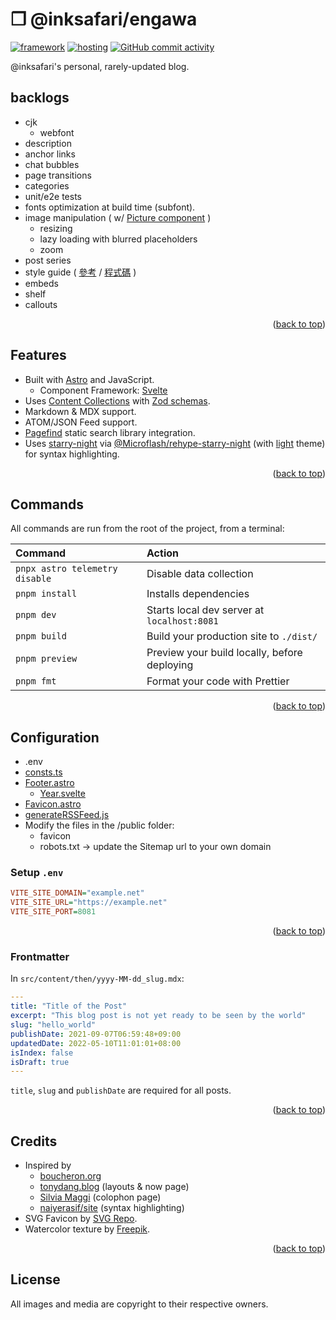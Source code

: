 # ❒ @inksafari/engawa

[![framework][framework-badge]][framework-url]
[![hosting][hosting-badge]][hosting-url]
[![GitHub commit activity][activity-badge]][activity-url]

@inksafari's personal, rarely-updated blog.

## backlogs

- cjk
  - webfont
- description
- anchor links
- chat bubbles
- page transitions
- categories
- unit/e2e tests
- fonts optimization at build time (subfont).
- image manipulation ( w/ [Picture component](https://astro.build/blog/astro-330/#picture-component) )
  - resizing
  - lazy loading with blurred placeholders
  - zoom
- post series
- style guide ( [參考](https://chrisburnell.com/styleguide/) /
  [程式碼](https://github.com/chrisburnell/chrisburnell.com/blob/main/src/pages/styleguide.njk)
  )
- embeds
- shelf
- callouts

<p align="right">(<a href="#top">back to top</a>)</p>

## Features

- Built with [Astro][framework-url] and JavaScript.
  - Component Framework: [Svelte](https://svelte.dev/)
- Uses
  [Content Collections](https://docs.astro.build/guides/content-collections/)
  with [Zod schemas](/src/content/config.ts).
- Markdown & MDX support.
- ATOM/JSON Feed support.
- [Pagefind](https://pagefind.app/) static search library integration.
- Uses [starry-night](https://github.com/wooorm/starry-night) via
  [@Microflash/rehype-starry-night](https://github.com/Microflash/rehype-starry-night)
  (with
  [light](https://github.com/wooorm/starry-night/blob/main/style/light.css)
  theme) for syntax highlighting.

<p align="right">(<a href="#top">back to top</a>)</p>

## Commands

All commands are run from the root of the project, from a terminal:

| Command                        | Action                                       |
| :----------------------------- | :------------------------------------------- |
| `pnpx astro telemetry disable` | Disable data collection                      |
| `pnpm install`                 | Installs dependencies                        |
| `pnpm dev`                     | Starts local dev server at `localhost:8081`  |
| `pnpm build`                   | Build your production site to `./dist/`      |
| `pnpm preview`                 | Preview your build locally, before deploying |
| `pnpm fmt`                     | Format your code with Prettier               |

<p align="right">(<a href="#top">back to top</a>)</p>

## Configuration

- .env
- [consts.ts](src/consts.ts)
- [Footer.astro](src/components/Footer.astro)
  - [Year.svelte](src/components/Year.svelte)
- [Favicon.astro](src/components/Favicon.astro)
- [generateRSSFeed.js](src/utilities/generateRSSFeed.js)
- Modify the files in the /public folder:
  - favicon
  - robots.txt -> update the Sitemap url to your own domain

### Setup `.env`

```ini
VITE_SITE_DOMAIN="example.net"
VITE_SITE_URL="https://example.net"
VITE_SITE_PORT=8081
```

<p align="right">(<a href="#top">back to top</a>)</p>

### Frontmatter

In `src/content/then/yyyy-MM-dd_slug.mdx`:

<!-- prettier-ignore-start -->
```yaml
---
title: "Title of the Post"
excerpt: "This blog post is not yet ready to be seen by the world"
slug: "hello_world"
publishDate: 2021-09-07T06:59:48+09:00
updatedDate: 2022-05-10T11:01:01+08:00
isIndex: false
isDraft: true
---
```
<!-- prettier-ignore-end -->

`title`, `slug` and `publishDate` are required for all posts.

<p align="right">(<a href="#top">back to top</a>)</p>

## Credits

- Inspired by
  - [boucheron.org](https://github.com/beardicus/boucheron.org)
  - [tonydang.blog](https://github.com/tonydangblog/blog/tree/main/apps/frontend/src/content/pages/now)
    (layouts & now page)
  - [Silvia Maggi](https://silviamaggidesign.com/colophon/) (colophon page)
  - [naiyerasif/site](https://github.com/naiyerasif/site) (syntax highlighting)
- SVG Favicon by
  [SVG Repo](https://www.svgrepo.com/svg/126349/bird-with-bow-tie?edit=true).
- Watercolor texture by
  [Freepik](https://www.freepik.com/free-vector/pastel-watercolor-painted-background_13962241.htm).

<p align="right">(<a href="#top">back to top</a>)</p>

## License

All images and media are copyright to their respective owners.

<!-- MARKDOWN LINKS & IMAGES -->
<!-- #fff6d5 -- #ffe589 #fffdcc
astro: #ff5D01 #551BAC
深藍 404aa8
淺綠 72ba4f 55D24E

紅（ f3deea / 404aa8 ）
https://img.shields.io/badge/framework-Astro-404aa8.svg?style=for-the-badge&labelColor=f3deea&logo=astro&logoColor=551BAC
https://img.shields.io/badge/Hosting-Deno_Deploy-informational?style=for-the-badge&labelColor=f3deea&logo=deno&logoColor=00a300&color=404aa8
https://img.shields.io/github/commit-activity/m/inksafari/engawa.svg?style=for-the-badge&labelColor=f3deea&logo=github&logoColor=ff8c2d&color=404aa8

冬(edf5ff)
https://img.shields.io/badge/framework-Astro-edf5ff.svg?style=for-the-badge&labelColor=edf5ff&logo=astro&logoColor=f230d5
https://img.shields.io/badge/Hosting-Deno_Deploy-informational?style=for-the-badge&labelColor=edf5ff&logo=deno&logoColor=00a300&color=edf5ff
https://img.shields.io/github/commit-activity/m/inksafari/engawa.svg?style=for-the-badge&labelColor=edf5ff&logo=github&logoColor=00a8ff&color=edf5ff

米(fffdd0)
https://img.shields.io/badge/framework-Astro-ff7f00.svg?style=for-the-badge&labelColor=fffdd0&logo=astro&logoColor=ff7f00
https://img.shields.io/badge/Hosting-Deno_Deploy-informational?style=for-the-badge&labelColor=fffdd0&logo=deno&logoColor=00a300&color=00a300
https://img.shields.io/github/commit-activity/m/inksafari/engawa.svg?style=for-the-badge&labelColor=fffdd0&logo=github&logoColor=00a8ff&color=00a8ff

[![Mozilla HTTP Observatory Grade][observatory-badge]][observatory-url]
[observatory-badge]: https://img.shields.io/mozilla-observatory/grade/example.com?publish&style=for-the-badge&labelColor=fffdd0&logo=mozilla&logoColor=f92f0b&color=f92f0b
[observatory-url]: https://observatory.mozilla.org
-->

[framework-badge]: https://img.shields.io/badge/framework-Astro-ff7f00.svg?style=for-the-badge&labelColor=fffdd0&logo=astro&logoColor=ff7f00
[hosting-badge]: https://img.shields.io/badge/Hosting-Deno_Deploy-informational?style=for-the-badge&labelColor=fffdd0&logo=deno&logoColor=00a300&color=00a300
[activity-badge]: https://img.shields.io/github/commit-activity/m/inksafari/engawa.svg?style=for-the-badge&labelColor=fffdd0&logo=github&logoColor=00a8ff&color=00a8ff
[framework-url]: https://astro.build
[hosting-url]: https://deno.com/deploy
[activity-url]: https://github.com/inksafari/engawa/graphs/commit-activity
[repo-url]: https://github.com/inksafari/engawa
[repo-issues]: https://github.com/inksafari/engawa/issues
[repo-owner]: https://twitter.com/inksafari

